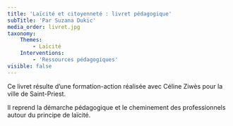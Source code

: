 ```yaml
---
title: 'Laïcité et citoyenneté : livret pédagogique'
subTitle: 'Par Suzana Dukic'
media_order: livret.jpg
taxonomy:
    Themes:
        - Laïcité
    Interventions:
        - 'Ressources pédagogiques'
visible: false
---
```


Ce livret résulte d’une formation-action réalisée avec Céline Ziwès pour la ville de Saint-Priest.

Il reprend la démarche pédagogique et le cheminement des professionnels autour du principe de laïcité.
